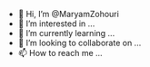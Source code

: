 - 👋 Hi, I’m @MaryamZohouri
- 👀 I’m interested in ...
- 🌱 I’m currently learning ...
- 💞️ I’m looking to collaborate on ...
- 📫 How to reach me ...

<!---
MaryamZohouri/MaryamZohouri is a ✨ special ✨ repository because its `README.md` (this file) appears on your GitHub profile.
You can click the Preview link to take a look at your changes.
--->
